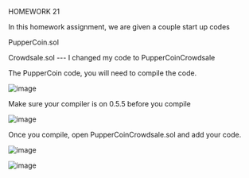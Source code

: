 HOMEWORK 21




In this homework assignment, we are given a couple start up codes


PupperCoin.sol

Crowdsale.sol --- I changed my code to PupperCoinCrowdsale

The PupperCoin code, you will need to compile the code. 

![image](https://user-images.githubusercontent.com/69773959/110874314-c19b1600-8290-11eb-85a0-f5096adec0bd.png)

Make sure your compiler is on 0.5.5 before you compile


![image](https://user-images.githubusercontent.com/69773959/110874438-f909c280-8290-11eb-9892-f46f0e233d0b.png)


Once you compile, open PupperCoinCrowdsale.sol and add your code. 

![image](https://user-images.githubusercontent.com/69773959/110874549-2bb3bb00-8291-11eb-9202-c410c6ec78db.png)

![image](https://user-images.githubusercontent.com/69773959/110961514-1ed4ad00-830d-11eb-98a9-736e143ab418.png)






